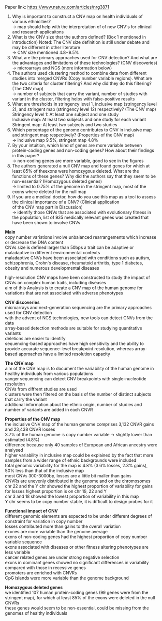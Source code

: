 
Paper link: https://www.nature.com/articles/nrg3871
 
1. Why is important to construct a CNV map on health individuals of various ethnicities? \
-> map should help with the interpretation of of new CNV's for clinical and research applicaitons
2. What is the CNV size that the authors defined? (Box 1 mentioned in introduction)
  Noted: The CNV size definition is still under debate and may be different in other literature \
  -> CNV size mentioned 4.8−9.5%
3. What are the primary approaches used for CNV detection? And what are the advantages and limitations of these technologies? 
  (CNV discoveries) \
  -> microarrays and NGS (more information below)
4. The authors used clustering method to combine data from different studies into merged CNVRs (Copy number variable regions). 
  What are the two criteria for cluster filtering? And why did they do this filtering? (The CNV map) \
  -> number of subjects that carry the variant, number of studies with variant in the cluster, filtering helps with false-positive results 
5. What are thresholds in stringency level 1, inclusive map (stringency level 2), and stringent map (stringency level 12) respectively? (The CNV map) \
  Stringency level 1: At least one subject and one study \
  Inclusive map: At least two subjects and one study for each variant \
  Stringent map: At least two subjects and two studies
6. Which percentage of the genome contributes to CNV in inclusive map and stringent map respectively? (Properties of the CNV map) \
  -> inclusive map 9.5%, stringent map 4.8%
8. By your intuition, which kind of genes are more variable between protein-coding genes and non-coding genes? How about their 
  findings in this paper? \
  -> non-coding genes are more variable, good to see in the figures 
8. The authors generated a null CNV map and found genes for which at least 85% of theexons were homozygous deleted. 
  What are the functions of these genes? Why did the authors say that they seem to be non-essential? (Homozygous deleted genes)\
  -> limited to 0.75% of the genome in the stringent map, most of the exons where deleted for the null map 
9. If you are a medical doctor, how do you use this map as a tool to assess the clinical importance of a CNV? (Clinical application  
  of the CNV map part in Discussion) \
  -> identify those CNVs that are associated with evolutionary fitness in the population, list of 935 medically relevant genes was created that have been shown to involve CNVs

**Main** \
copy number variations involve unbalanced rearrangements which increase or decrease the DNA content \
CNVs size is defined larger than 50bps
a trait can be adaptive or maladaptive in different environmental contexts \
maladaptive CNVs have been associated with conditions such as autism, schizophrenia, Crohn's disease, rheumatoid arthritis, type 1 diabetes, obesity and numerous developmental diseases 

high-resolution CNV maps have been constructed to study the impact of CNVs on complex human traits, including diseases \
aim of this Analysis is to create a CNV map of the human genome for variations that are not associated with adverse phenotypes 

**CNV discoveries** \
microarrays and next-generation sequencing are the primary approaches used for CNV detection \
with the advent of NGS technologies, new tools can detect CNVs from the data \
array-based detection methods are suitable for studying quantitative variants \
deletions are easier to identify \
sequencing-based approaches have high sensitivity and the ability to provide accurate sequence-level breakpoint resolution, whereas array-based approaches have a limited resolution capacity 

**The CNV map** \
aim of the CNV map is to document the variability of the human genome in healthy individuals from various populations \
sanger sequencing can detect CNV breakpoints with single-nucleotide resolution \
CNVs from diffrent studies are used \
clusters were then filtered on the basis of the number of distinct subjects that carry the variant \
additional information about the ethnic origin, number of studies and number of variants are added in each CNVR 

**Properties of the CNV map** \
the inclusive CNV map of the human genome comprises 3,132 CNVR gains and 23,438 CNVR losses \
3.7% of the human genome is copy number variable -> slightly lower than estimated (4.8%) \
difference because only 40 samples of European and African ancestry were analysed \
higher variability in inclusive map could be explained by the fact that more samples from a wider range of ethnic backgrounds were included \
total genomic variability for the map is 4.8% (3.6% losses, 2.3% gains), 50% less than that of the inclusive map \
most CNVs 300-3000bp, losses are a little bit maller than gains \
CNVRs are unevenly distributed in the genome and on the chromosomes \
chr 22 and the Y chr showed the highest proportion of variability for gains \
for losses highest proportion is on chr 19, 22 and Y \
chr 3 and 18 showed the lowest proportion of variability in this map \
Y chr seems to be copy number stable, it is difficult to design probes for it 

**Functional impact of CNV** \
different genomic elements are expected to be under different degrees of constraint for variation in copy number \
losses contributed more than gains to the overall variation \
exones are more variable than the genome average \
exons of non-coding genes had the highest proportion of copy number variable sequence \
exons associated with diseases or other fitness altering phenotypes are less variable \
cancer related genes are under strong negative selection \
exons in dominant genes showed no significant differences in variability compared with those in recessive genes \
promoters are enriched with CNVRs \
CpG islands were more variable than the genome background

**Homozygous deleted genes** \
we identified 107 human protein-coding genes (99 genes were from the stringent map), for which at least 85% of the exons were deleted in the null CNVRs \
these genes would seem to be non-essential, could be missing from the genomes of healthy individuals








